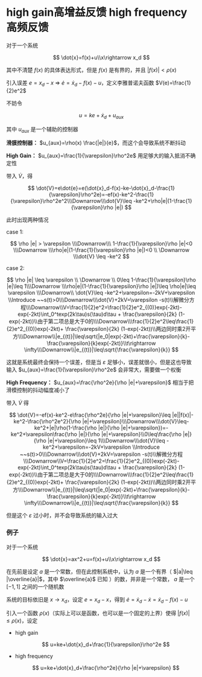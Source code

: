 # high gain高增益反馈 high frequency高频反馈

对于一个系统

$$
\dot{x}=f(x)+u\\x\rightarrow x_d
$$

其中不清楚 $f(x)$ 的具体表达形式，但是 $f(x)$ 是有界的，并且 $|f(x)|<\rho(x)$

引入误差 $e=x_d-x$ ⇒ $\dot{e}=\dot{x}_d-f(x)-u$，定义李雅普诺夫函数 $V(e)=\frac{1}{2}e^2$

不妨令

$$
u=ke+\dot{x}_d+u_{aux}
$$

其中 $u_{aux}$ 是一个辅助的控制器

**滑膜控制器：** $u_{aux}=\rho(x) \frac{|e|}{e}$，而这个会导致系统不断抖动

**High Gain：** $u_{aux}=\frac{1}{\varepsilon}\rho^2e$ 用足够大的输入抵消不确定性

带入 $\dot{V}$，得

$$
\dot{V}=e\dot{e}=e(\dot{x}_d-f(x)-ke-\dot{x}_d-\frac{1}{\varepsilon}\rho^2e)=-ef(x)-ke^2-\frac{1}{\varepsilon}\rho^2e^2\\\Downarrow\\\dot{V}\leq -ke^2+\rho|e|(1-\frac{1}{\varepsilon}\rho |e|)
$$

此时出现两种情况

case 1:

$$
\rho |e| > \varepsilon \\\Downarrow\\\ 1-\frac{1}{\varepsilon}\rho |e|<0 \\\Downarrow \\\rho|e|(1-\frac{1}{\varepsilon}\rho |e|)<0 \\ \Downarrow \\\dot{V} \leq -ke^2 
$$

case 2:

$$
\rho |e| \leq \varepsilon \\ \Downarrow \\ 0\leq 1-\frac{1}{\varepsilon}\rho |e|\leq 1\\\Downarrow \\\rho|e|(1-\frac{1}{\varepsilon}\rho |e|)\leq \rho|e|\leq \varepsilon \\\Downarrow\\ \dot{V}\leq -ke^2+\varepsilon=-2kV+\varepsilon \\Introduce ~~s(t)>0\\\Downarrow\\\dot{V}+2kV=\varepsilon -s(t)\\解微分方程\\\Downarrow\\V=\frac{1}{2}e^2=\frac{1}{2}e^2_{(0)}exp(-2kt)-exp(-2kt)\int_0^texp(2k\tau)s(\tau)d\tau + \frac{\varepsilon}{2k} (1-exp(-2kt))\\由于第二项总是大于0的\\\Downarrow\\\frac{1}{2}e^2\leq\frac{1}{2}e^2_{(0)}exp(-2kt)+ \frac{\varepsilon}{2k} (1-exp(-2kt))\\两边同时乘2开平方\\\Downarrow\\|e_{(t)}|\leq\sqrt{|e_0|exp(-2kt)+\frac{\varepsilon}{k}-\frac{\varepsilon}{k}exp(-2kt)}\\t\rightarrow \infty\\\Downarrow\\|e_{(t)}|\leq\sqrt{\frac{\varepsilon}{k}}
$$

这就是系统最终会保持一个误差，但是当 $\varepsilon$ 足够小，误差就很小，但是这也导致输入 $u_{aux}=\frac{1}{\varepsilon}\rho^2e$ 会非常大，需要做一个权衡

**High Frequency：** $u_{aux}=\frac{\rho^2e}{\rho |e|+\varepsilon}$ 相当于把滑模控制的抖动幅度减小了

带入 $\dot{V}$ 得

$$
\dot{V}=-ef(x)-ke^2-e\frac{\rho^2e}{\rho |e|+\varepsilon}\leq |e||f(x)|-ke^2-\frac{\rho^2e^2}{\rho |e|+\varepsilon}\\\Downarrow\\\dot{V}\leq-ke^2+|e|\rho(1-\frac{\rho |e|}{\rho |e|+\varepsilon})=-ke^2+\varepsilon\frac{\rho |e|}{\rho |e|+\varepsilon}\\0\leq\frac{\rho |e|}{\rho |e|+\varepsilon}\leq 1\\\Downarrow\\\dot{V}\leq -ke^2+\varepsilon=-2kV+\varepsilon \\Introduce ~~s(t)>0\\\Downarrow\\\dot{V}+2kV=\varepsilon -s(t)\\解微分方程\\\Downarrow\\V=\frac{1}{2}e^2=\frac{1}{2}e^2_{(0)}exp(-2kt)-exp(-2kt)\int_0^texp(2k\tau)s(\tau)d\tau + \frac{\varepsilon}{2k} (1-exp(-2kt))\\由于第二项总是大于0的\\\Downarrow\\\frac{1}{2}e^2\leq\frac{1}{2}e^2_{(0)}exp(-2kt)+ \frac{\varepsilon}{2k} (1-exp(-2kt))\\两边同时乘2开平方\\\Downarrow\\|e_{(t)}|\leq\sqrt{|e_0|exp(-2kt)+\frac{\varepsilon}{k}-\frac{\varepsilon}{k}exp(-2kt)}\\t\rightarrow \infty\\\Downarrow\\|e_{(t)}|\leq\sqrt{\frac{\varepsilon}{k}}
$$

但是这个 $\varepsilon$ 过小时，并不会导致系统的输入过大

### 例子

对于一个系统

$$
\dot{x}=ax^2+u=f(x)+u\\x\rightarrow x_d
$$

在先前是设定 $a$ 是一个常数，但在此控制系统中，认为 $a$ 是一个有界（ $|a|\leq |\overline{a}|$，其中 $\overline{a}$ 已知 ）的数，并非是一个常数， $a$ 是一个 $[-1,1]$ 之间的一个随机数

系统的目标依旧是 $x→x_d$，设定 $e=x_d-x$，得到 $\dot{e}=\dot{x}_d-\dot{x}=\dot{x}_d-f(x)-u$

引入一个函数 $\rho(x)$（实际上可以是函数，也可以是一个固定的上界）使得 $|f(x)|\leq\rho (x)$，设定

- high gain
    
    $$
    u=ke+\dot{x}_d+\frac{1}{\varepsilon}\rho^2e
    $$
    
- high frequency
    
    $$
    u=ke+\dot{x}_d+\frac{\rho^2e}{\rho |e|+\varepsilon}
    $$